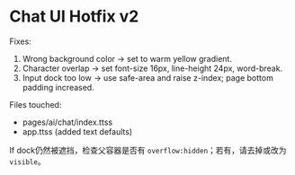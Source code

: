 
# Chat UI Hotfix v2
Fixes:
1) Wrong background color → set to warm yellow gradient.
2) Character overlap → set font-size 16px, line-height 24px, word-break.
3) Input dock too low → use safe-area and raise z-index; page bottom padding increased.

Files touched:
- pages/ai/chat/index.ttss
- app.ttss (added text defaults)

If dock仍然被遮挡，检查父容器是否有 `overflow:hidden`；若有，请去掉或改为 `visible`。
